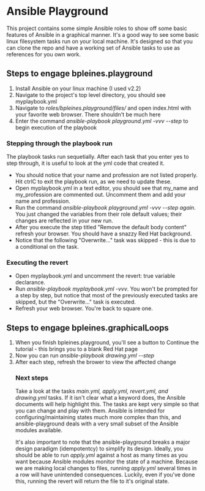 <head>
<h1>Ansible Playground</h1>
</head>
<body>
This project contains some simple Ansible roles to show off some basic features of Ansible in a graphical manner. It's a good way to see some basic linux filesystem tasks run on your local machine. It's designed so that you can clone the repo and have a working set of Ansible tasks to use as references for you own work.
<br>
<h2>Steps to engage bpleines.playground</h2>
<ol>
<li>Install Ansible on your linux machine (I used v2.2)</li>
<li>Navigate to the project's top level directory, you should see myplaybook.yml</li>
<li>Navigate to <i>roles/bpleines.playground/files/</i> and open index.html with your favorite web browser. There shouldn't be much here</li>
<li>Enter the command <i>ansible-playbook playground.yml -vvv --step</i> to begin execution of the playbook</li>
</ol>
<h3>Stepping through the playbook run</h3>
The playbook tasks run sequetially. After each task that you enter yes to step through, it is useful to look at the yml code that created it.
<ul>
<li> You should notice that your name and profession are not listed properly. Hit ctrlC to exit the playbook run, as we need to update these. </li>
<li>Open myplaybook.yml in a text editor, you should see that my_name and my_profession are commented out. Uncomment them and add your name and profession. </li>
<li> Run the command <i>ansible-playbook playground.yml -vvv --step again</i>. You just changed the variables from their role default values; their changes are reflected in your new run.</li>
<li> After you execute the step titled "Remove the default body content" refresh your browser. You should have a snazzy Red Hat background. </li>
<li> Notice that the following "Overwrite..." task was skipped - this is due to a conditional on the task.
</ul>
<h3> Executing the revert </h3> 
<ul>
<li>Open myplaybook.yml and uncomment the revert: true variable declarance. </li>
<li>Run <i>ansible-playbook myplaybook.yml -vvv</i>. You won't be prompted for a step by step, but notice that most of the previously executed tasks are skipped, but the "Overwrite..." task is executed. </li>
<li> Refresh your web browser. You're back to square one.</li>
</ul>

<h2>Steps to engage bpleines.graphicalLoops</h2>
<ol>
<li>When you finish bpleines.playground, you'll see a button to Continue the tutorial - this brings you to a blank Red Hat page</li>
<li>Now you can run <i>ansible-playbook drawing.yml --step</i></li>
<li>After each step, refresh the brower to view the affected change</li>

<h3> Next steps </h3>
Take a look at the tasks <i>main.yml, apply.yml, revert.yml, and drawing.yml</i> tasks. If it isn't clear what a keyword does, the Ansible documents will help highlight this. The tasks are kept very simple so that you can change and play with them. Ansible is intended for configuring/maintaining states much more complex than this, and ansible-playground deals with a very small subset of the Ansible modules available.

It's also important to note that the ansible-playground breaks a major design paradigm (idempotentcy) to simplify its design. Ideally, you should be able to run <i>apply.yml</i> against a host as many times as you want because Ansible modules monitor the state of a machine. Because we are making local changes to files, running <i> apply.yml </i> several times in a row will have unintended consequences. Luckily, even if you've done this, running the revert will return the file to it's original state.
</body>


